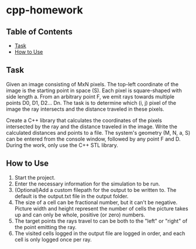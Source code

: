 # cpp-homework
## Table of Contents
- [Task](#task)
- [How to Use](#how_to_use)

## Task
Given an image consisting of MxN pixels. The top-left coordinate of the image is the starting point in space (S). Each pixel is square-shaped with side length a.
From an arbitrary point F, we emit rays towards multiple points D0, D1, D2... Dn.
The task is to determine which (i, j) pixel of the image the ray intersects and the distance traveled in these pixels.

Create a C++ library that calculates the coordinates of the pixels intersected by the ray and the distance traveled in the image. Write the calculated distances and points to a file.
The system's geometry (M, N, a, S) can be entered from the console window, followed by any point F and D.
During the work, only use the C++ STL library.

## How to Use <a name="how_to_use"></a>
1. Start the project.
2. Enter the necessary information for the simulation to be run.
3. (Optional)Add a custom filepath for the output to be written to. The default is the output.txt file in the output folder.
4. The size of a cell can be fractional number, but it can't be negative. Picture width and height represent the number of cells the picture takes up and can only be whole, positive (or zero) numbers.
5. The target points the rays travel to can be both to the "left" or "right" of the point emitting the ray.
6. The visited cells logged in the output file are logged in order, and each cell is only logged once per ray. 

